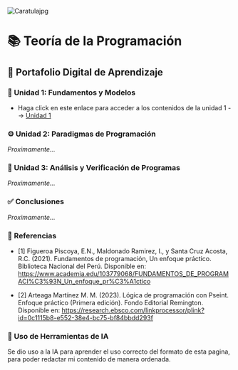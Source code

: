 ![Caratulajpg](https://github.com/user-attachments/assets/2b8f95fc-60e0-4e44-ac9b-6dc41412be5f)

# 📚 Teoría de la Programación
## 🧠 Portafolio Digital de Aprendizaje



### 🚀 Unidad 1: Fundamentos y Modelos

- Haga click en este enlace para acceder a los contenidos de la unidad 1 --> [Unidad 1](unidad1.md) 

### ⚙️ Unidad 2: Paradigmas de Programación
*Proximamente...*

### 🧪 Unidad 3: Análisis y Verificación de Programas
*Proximamente...*

### ✅ Conclusiones
*Proximamente...*

### 📄 Referencias

- [1] Figueroa Piscoya, E.N.,  Maldonado Ramirez, I., y Santa Cruz Acosta, R.C. (2021). Fundamentos de programación, Un enfoque práctico. Biblioteca Nacional del Perú. Disponible en: https://www.academia.edu/103779068/FUNDAMENTOS_DE_PROGRAMACI%C3%93N_Un_enfoque_pr%C3%A1ctico

- [2] Arteaga Martínez M. M. (2023). Lógica de programación con Pseint. Enfoque práctico (Primera edición). Fondo Editorial Remington. Disponible en: https://research.ebsco.com/linkprocessor/plink?id=0c1115b8-e552-38e4-bc75-bf84bbdd293f 

### 🤖 Uso de Herramientas de IA
Se dio uso a la IA para aprender el uso correcto del formato de esta pagina, para poder redactar mi contenido de manera ordenada.
